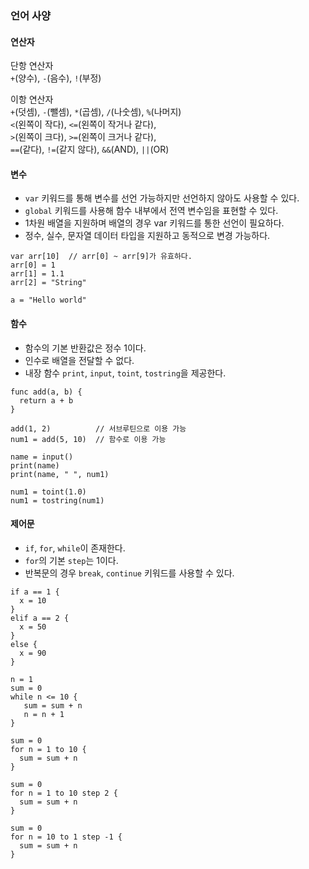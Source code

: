   
### 언어 사양

#### 연산자

단항 연산자  
`+`(양수), `-`(음수), `!`(부정)

이항 연산자  
`+`(덧셈), `-`(뺄셈), `*`(곱셈), `/`(나숫셈), `%`(나머지)  
`<`(왼쪽이 작다), `<=`(왼쪽이 작거나 같다),   
`>`(왼쪽이 크다), `>=`(왼쪽이 크거나 같다),  
`==`(같다), `!=`(같지 않다), `&&`(AND), `||`(OR)

#### 변수

- `var` 키워드를 통해 변수를 선언 가능하지만 선언하지 않아도 사용할 수 있다.  
- `global` 키워드를 사용해 함수 내부에서 전역 변수임을 표현할 수 있다.  
- 1차원 배열을 지원하며 배열의 경우 var 키워드를 통한 선언이 필요하다.  
- 정수, 실수, 문자열 데이터 타입을 지원하고 동적으로 변경 가능하다.  

```
var arr[10]  // arr[0] ~ arr[9]가 유효하다.
arr[0] = 1
arr[1] = 1.1
arr[2] = "String"
  
a = "Hello world"
```

#### 함수

- 함수의 기본 반환값은 정수 1이다.  
- 인수로 배열을 전달할 수 없다.  
- 내장 함수 `print`, `input`, `toint`, `tostring`을 제공한다.

```
func add(a, b) {
  return a + b
}
  
add(1, 2)          // 서브루틴으로 이용 가능
num1 = add(5, 10)  // 함수로 이용 가능
  
name = input()
print(name)
print(name, " ", num1)
  
num1 = toint(1.0)
num1 = tostring(num1)
```

#### 제어문

- `if`, `for`, `while`이 존재한다.  
- `for`의 기본 `step`는 1이다.  
- 반복문의 경우 `break`, `continue` 키워드를 사용할 수 있다.  

```
if a == 1 {
  x = 10
}
elif a == 2 {
  x = 50
}
else {
  x = 90
}
  
n = 1
sum = 0
while n <= 10 {
   sum = sum + n
   n = n + 1
}
  
sum = 0
for n = 1 to 10 {
  sum = sum + n
}
  
sum = 0
for n = 1 to 10 step 2 {
  sum = sum + n
}
  
sum = 0
for n = 10 to 1 step -1 {
  sum = sum + n
}
```
